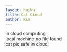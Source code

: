 ```yaml
---
layout: haiku
title: Cat Cloud
author: Kim
---
```


in cloud computing <br>
local machine no file found <br>
cat pic safe in cloud <br>
